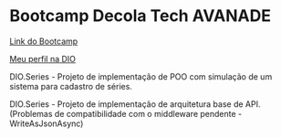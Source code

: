 # Bootcamp Decola Tech AVANADE

[Link do Bootcamp](https://web.digitalinnovation.one/track/decola-tech)

[Meu perfil na DIO](https://web.digitalinnovation.one/users/fabiobraglin?tab=achievements)


DIO.Series - Projeto de implementação de POO com simulação de um sistema para cadastro de séries.


DIO.Series - Projeto de implementação de arquitetura base de API. (Problemas de compatibilidade com o middleware pendente - WriteAsJsonAsync)
